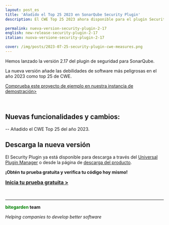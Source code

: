 ```yaml
---
layout: post_es
title: 'Añadido el Top 25 2023 en SonarQube Security Plugin'
description: El CWE Top 25 2023 ahora disponible para el plugin Security.

permalink: nueva-version-security-plugin-2-17
english: new-release-security-plugin-2-17
italian: nuova-versione-security-plugin-2-17

cover: /img/posts/2023-07-25-security-plugin-cwe-measures.png
---
```


Hemos lanzado la versión 2.17 del plugin de seguridad para SonarQube.

La nueva versión añade las debilidades de software más peligrosas en el año 2023 como top 25 de CWE.
<br>

[Comprueba este proyecto de ejemplo en nuestra instancia de demostración>](http://sonarqube.bitegarden.com/web_api/api/bitegarden/security)

<br>

## Nuevas funcionalidades y cambios:

-- Añadido el CWE Top 25 del año 2023.
<br>

## Descarga la nueva versión

El Security Plugin ya está disponible para descarga a través del [Universal Plugin Manager](/es/sonarqube-upm)  o desde la página de [descarga del producto](/es/sonarqube-security-trial-form).

**¡Obtén tu prueba gratuita y verifica tu código hoy mismo!**

<a href = "/es/sonarqube-security#product-block-center" class = "btn btn-primary btn-call-to-action fancybox" style = "font-weight: bold; font-size: 16px; text-transform : mayúsculas; "> Inicia tu prueba gratuita > </a>

<br/>

---
**<span style="color: green">bitegarden</span> team**

_Helping companies to develop better software_